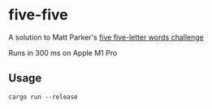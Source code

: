 # five-five
A solution to Matt Parker's [five five-letter words challenge](https://www.youtube.com/watch?v=_-AfhLQfb6w)

Runs in 300 ms on Apple M1 Pro

## Usage
```
cargo run --release
```
